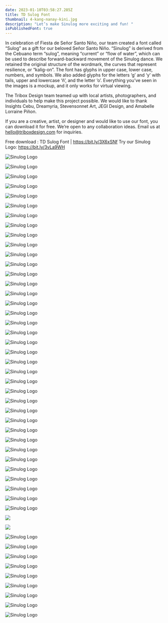 ```yaml
---
date: 2023-01-10T03:58:27.285Z
title: TD Sulog Font
thumbnail: 4-kang-nanay-kini.jpg
description: "Let’s make Sinulog more exciting and fun! "
isPublishedFont: true
---
```

In celebration of Fiesta de Señor Santo Niño, our team created a font called “Sulog” as a gift for our beloved Señor Santo Niño. “Sinulog” is derived from the Cebuano term “sulog”, meaning “current” or “flow of water”, which can be used to describe forward-backward movement of the Sinulog dance. We retained the original structure of the wordmark, the curves that represent resilience, or “kalig-on”. The font has glyphs in upper case, lower case, numbers, and symbols. We also added glyphs for the letters ‘g’ and ‘y’ with tails, upper and lowercase ‘ñ’, and the letter ‘o’. Everything you’ve seen in the images is a mockup, and it only works for virtual viewing.

The Tribox Design team teamed up with local artists, photographers, and individuals to help make this project possible. We would like to thank Insights Cebu, Dreamyria, Stevensonnet Art, JEGI Design, and Amabelle Lorraine Piñon. 

If you are a creative, artist, or designer and would like to use our font, you can download it for free. We’re open to any collaboration ideas. Email us at hello@triboxdesign.com for inquiries.

Free download : TD Sulog Font | https://bit.ly/3X6xSNf
Try our Sinulog Logo: https://bit.ly/3vLa9WH

![Sinulog Logo](0-cover.jpg "Sinulog Logo")

![Sinulog Logo](1-0.jpg "Sinulog Logo")

![Sinulog Logo](2-1.jpg "Sinulog Logo")

![Sinulog Logo](2-intro-copy.jpg "Sinulog Logo")

![Sinulog Logo](3-a-z.jpg "Sinulog Logo")

![Sinulog Logo](3-a-z-copy.jpg "Sinulog Logo")

![Sinulog Logo](4-1-pit-sesnor.jpg "Sinulog Logo")

![Sinulog Logo](36.jpg "Sinulog Logo")

![Sinulog Logo](5-mossyagit-og-kusgoo_.jpg "Sinulog Logo")

![Sinulog Logo](6-pritit.jpg "Sinulog Logo")

![Sinulog Logo](7-queen.jpg "Sinulog Logo")

![Sinulog Logo](8-sinulog-history.jpg "Sinulog Logo")

![Sinulog Logo](9-patterns.jpg "Sinulog Logo")

![Sinulog Logo](10-g.jpg "Sinulog Logo")

![Sinulog Logo](11-sticker.jpg "Sinulog Logo")

![Sinulog Logo](12-1-sinug-experience.jpg "Sinulog Logo")

![Sinulog Logo](12-provinces.jpg "Sinulog Logo")

![Sinulog Logo](15-street-poster.jpg "Sinulog Logo")

![Sinulog Logo](26-church.jpg "Sinulog Logo")

![Sinulog Logo](22-pin.jpg "Sinulog Logo")

![Sinulog Logo](20-poter.jpg "Sinulog Logo")

![Sinulog Logo](21-girl-ith-totebag.jpg "Sinulog Logo")

![Sinulog Logo](18-poster.jpg "Sinulog Logo")

![Sinulog Logo](25-fag.jpg "Sinulog Logo")

![Sinulog Logo](22-1-billboard.jpg "Sinulog Logo")

![Sinulog Logo](18-poster.jpg "Sinulog Logo")

![Sinulog Logo](24-float.jpg "Sinulog Logo")

![Sinulog Logo](amlorr.jpg "Sinulog Logo")

![Sinulog Logo](dreamaria.jpg "Sinulog Logo")

![Sinulog Logo](illustrations.jpg "Sinulog Logo")

![Sinulog Logo](jeg.jpg "Sinulog Logo")

![Sinulog Logo](steven.jpg "Sinulog Logo")

![Sinulog Logo](27-ccex.jpg "Sinulog Logo")

![Sinulog Logo](28-fuente.jpg "Sinulog Logo")

![Sinulog Logo](33-ayaa.jpg "Sinulog Logo")

![Sinulog Logo](32-naia.jpg "Sinulog Logo")

![Sinulog Logo](34-carbon.jpg "Sinulog Logo")

![](14-insta.jpg)

![](14-2-bilboard-aya.jpg)

![Sinulog Logo](35-poster.jpg "Sinulog Logo")

![Sinulog Logo](38.jpg "Sinulog Logo")

![Sinulog Logo](39-ticker.jpg "Sinulog Logo")

![Sinulog Logo](40-mf.jpg "Sinulog Logo")

![Sinulog Logo](42-fuente.jpg "Sinulog Logo")

![Sinulog Logo](41-poter.jpg "Sinulog Logo")

![Sinulog Logo](42-fuente.jpg "Sinulog Logo")

![Sinulog Logo](43-coon.jpg "Sinulog Logo")

![Sinulog Logo](44.jpg "Sinulog Logo")